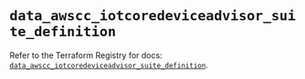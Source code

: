 # `data_awscc_iotcoredeviceadvisor_suite_definition`

Refer to the Terraform Registry for docs: [`data_awscc_iotcoredeviceadvisor_suite_definition`](https://registry.terraform.io/providers/hashicorp/awscc/0.70.0/docs/data-sources/iotcoredeviceadvisor_suite_definition).
